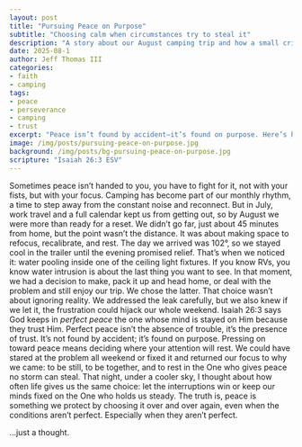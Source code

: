 ```yaml
---
layout: post
title: "Pursuing Peace on Purpose"
subtitle: "Choosing calm when circumstances try to steal it"
description: "A story about our August camping trip and how a small crisis became an opportunity to press on toward peace."
date: 2025-08-1
author: Jeff Thomas III
categories:  
- faith  
- camping
tags:  
- peace  
- perseverance  
- camping  
- trust
excerpt: "Peace isn’t found by accident—it’s found on purpose. Here’s how an unexpected camping problem became a reminder to keep my mind fixed on the One who gives perfect peace."
image: /img/posts/pursuing-peace-on-purpose.jpg
background: /img/posts/bg-pursuing-peace-on-purpose.jpg
scripture: "Isaiah 26:3 ESV"
---
```


Sometimes peace isn’t handed to you, you have to fight for it, not with your fists, but with your focus.
Camping has become part of our monthly rhythm, a time to step away from the constant noise and reconnect. But in July, work travel and a full calendar kept us from getting out, so by August we were more than ready for a reset.
We didn’t go far, just about 45 minutes from home, but the point wasn’t the distance. It was about making space to refocus, recalibrate, and rest. The day we arrived was 102°, so we stayed cool in the trailer until the evening promised relief. That’s when we noticed it: water pooling inside one of the ceiling light fixtures.
If you know RVs, you know water intrusion is about the last thing you want to see. In that moment, we had a decision to make, pack it up and head home, or deal with the problem and still enjoy our trip.
We chose the latter.
That choice wasn’t about ignoring reality. We addressed the leak carefully, but we also knew if we let it, the frustration could hijack our whole weekend.
Isaiah 26:3 says God keeps in *perfect peace* the one whose mind is stayed on Him because they trust Him. Perfect peace isn’t the absence of trouble, it’s the presence of trust. It’s not found by accident; it’s found on purpose.
Pressing on toward peace means deciding where your attention will rest. We could have stared at the problem all weekend or fixed it and returned our focus to why we came: to be still, to be together, and to rest in the One who gives peace no storm can steal.
That night, under a cooler sky, I thought about how often life gives us the same choice: let the interruptions win or keep our minds fixed on the One who holds us steady.
The truth is, peace is something we protect by choosing it over and over again, even when the conditions aren’t perfect. Especially when they aren’t perfect.

…just a thought.
<!--stackedit_data:
eyJoaXN0b3J5IjpbMTY3OTQ1NTcyM119
-->